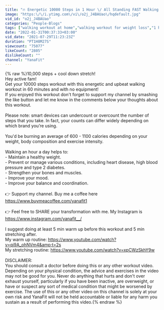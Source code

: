 ```yaml
---
title: "🔥 Energetic 10000 Steps in 1 Hour \/ All Standing FAST Walking Workout At Home + Cool Down"
image: "https:\/\/i.ytimg.com\/vi\/o2j_J4BAUao\/hqdefault.jpg"
vid_id: "o2j_J4BAUao"
categories: "People-Blogs"
tags: ["walking workout at home","walking workout for weight loss","1 hour cardio workout"]
date: "2022-01-31T00:37:33+03:00"
vid_date: "2021-07-29T11:23:23Z"
duration: "PT1H8M27S"
viewcount: "75077"
likeCount: "2805"
dislikeCount: ""
channel: "YanaFit"
---
```

{% raw %}10,000 steps + cool down stretch!  <br />Hey active fam!<br />Get your 10000 steps workout with this energetic and upbeat walking workout in 60 minutes and with no equipment!<br />If you enjoyed this workout don't forget to support my channel by smashing the like button and let me know in the comments below your thoughts about this workout. <br /><br />Please note:  smart devices can undercount or overcount the number of steps that you take. In fact, your counts can differ widely depending on which brand you’re using.<br /><br />You'd be burning an average of 600 - 1100 calories depending on your weight, body composition and exercise intensity.<br /><br />Walking an hour a day helps to:<br />- Maintain a healthy weight.<br />- Prevent or manage various conditions, including heart disease, high blood pressure and type 2 diabetes.<br />- Strengthen your bones and muscles.<br />- Improve your mood.<br />- Improve your balance and coordination.<br /><br />👉 Support my channel. Buy me a coffee here <a rel="nofollow" target="blank" href="https://www.buymeacoffee.com/yanafit1">https://www.buymeacoffee.com/yanafit1</a><br /><br />👉 Feel free to SHARE your transformation with me. My Instagram is <a rel="nofollow" target="blank" href="https://www.instagram.com/yanafit__/">https://www.instagram.com/yanafit__/</a><br /><br />I suggest doing at least 5 min warm up before this workout and 5 min stretching after.<br />My warm up routine: <a rel="nofollow" target="blank" href="https://www.youtube.com/watch?v=qj9A_ohNVm4&amp;t=2s">https://www.youtube.com/watch?v=qj9A_ohNVm4&amp;t=2s</a><br />My stretching routine: <a rel="nofollow" target="blank" href="https://www.youtube.com/watch?v=xpCWzSkhY9w">https://www.youtube.com/watch?v=xpCWzSkhY9w</a><br /><br />DISCLAIMER: <br />You should consult a doctor before doing this or any other workout video. Depending on your physical condition, the advice and exercises in the video may not be good for you. Never do anything that hurts and don't over exhaust yourself, particularly if you have been inactive, are overweight, or have or suspect any sort of medical condition that might be worsened by exercise. The use of this or any other video on this channel is solely at your own risk and YanaFit will not be held accountable or liable for any harm you sustain as a result of performing this video.{% endraw %}
